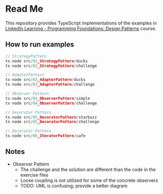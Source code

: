 # Read Me

This repository provides TypeScript implementations of the examples in [LinkedIn Learning - Programming Foundations: Design Patterns](https://www.linkedin.com/learning/programming-foundations-design-patterns-2/) course.

## How to run examples

```ts
// StrategyPattern
ts-node src/02_StrategyPattern/ducks
ts-node src/02_StrategyPattern/challenge

// AdapterPattern
ts-node src/03_AdapterPattern/ducks
ts-node src/03_AdapterPattern/challenge

// Observer Pattern
ts-node src/04_ObserverPattern/simple
ts-node src/04_ObserverPattern/challenge

// Decorator Pattern
ts-node src/05_DecoratorPattern/starbuzz
ts-node src/05_DecoratorPattern/challenge

// Decorator Pattern
ts-node src/06_IteratorPattern/cafe
```

## Notes

- Observer Pattern
  - The challenge and the solution are different than the code in the exercise files
  - Loose coupling is not utilized for some of the concrete observers
  - TODO: UML is confusing; provide a better diagram
